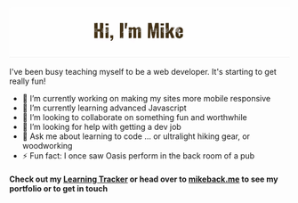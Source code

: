 <img alt="hello I'm Mike" src="banner.gif">

<!--## Hello, I'm Mike 👋  -->
I've been busy teaching myself to be a web developer. It's starting to get really fun!<br>

- 🔭 I’m currently working on making my sites more mobile responsive
- 🌱 I’m currently learning advanced Javascript
- 👯 I’m looking to collaborate on something fun and worthwhile
- 🤔 I’m looking for help with getting a dev job
- 💬 Ask me about learning to code ... or ultralight hiking gear, or woodworking
- ⚡ Fun fact: I once saw Oasis perform in the back room of a pub

#### Check out my [Learning Tracker][tracker] or head over to [mikeback.me][website] to see my portfolio or to get in touch

[tracker]: https://github.com/MakeItBack/Learning-Tracker
[website]: https://www.mikeback.me

